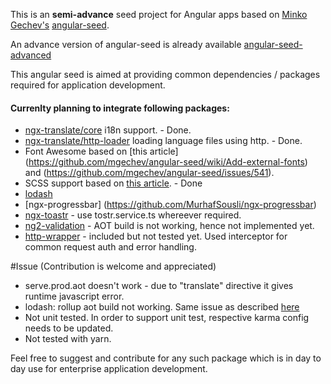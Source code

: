 This is an **semi-advance** seed project for Angular apps based on [Minko Gechev's](https://github.com/mgechev) [angular-seed](https://github.com/mgechev/angular-seed).

An advance version of angular-seed is already available [angular-seed-advanced](https://github.com/NathanWalker/angular-seed-advanced)

This angular seed is aimed at providing common dependencies / packages required for application development. 

#### Currenlty planning to integrate following packages:
- [ngx-translate/core](https://github.com/ngx-translate/core) i18n support. - Done.
- [ngx-translate/http-loader](https://github.com/ngx-translate/http-loader) loading language files using http. - Done.
- Font Awesome based on [this article] (https://github.com/mgechev/angular-seed/wiki/Add-external-fonts) and (https://github.com/mgechev/angular-seed/issues/541).
- SCSS support based on [this article](https://github.com/mgechev/angular-seed/wiki/Working-with-SASS). - Done
- [lodash](https://lodash.com/)
- [ngx-progressbar] (https://github.com/MurhafSousli/ngx-progressbar)
- [ngx-toastr](https://github.com/scttcper/ngx-toastr) - use tostr.service.ts  whereever required.
- [ng2-validation](https://github.com/yuyang041060120/ng2-validation) - AOT build is not working, hence not implemented yet. 
- [http-wrapper](https://github.com/NColey/angular-http-wrapper) - included but not tested yet. Used interceptor for common request auth and error handling. 

#Issue (Contribution is welcome and appreciated)
- serve.prod.aot doesn't work - due to "translate" directive it gives runtime javascript error. 
- lodash: rollup aot build not working. Same issue as described [here](https://github.com/mgechev/angular-seed/issues/1790) 
- Not unit tested. In order to support unit test, respective karma config needs to be updated.
- Not tested with yarn.

Feel free to suggest and contribute for any such package which is in day to day use for enterprise application development. 
